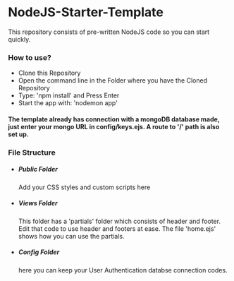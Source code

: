 # NodeJS-Starter-Template
This repository consists of pre-written NodeJS code so you can start quickly.
<h3>How to use?</h3>
<ul>
  <li>Clone this Repository</li>
  <li>Open the command line in the Folder where you have the Cloned Repository</li>
  <li>Type: 'npm install' and Press Enter</li>
  <li>Start the app with: 'nodemon app'</li>
</ul>
<h4>The template already has connection with a mongoDB database made, just enter your mongo URL in config/keys.ejs. A route to '/' path is also set up.</h4>
<h3>File Structure</h3>
<ul>
  <li><h5>Public Folder</h5></li>
    <p>Add your CSS styles and custom scripts here </p>
  <li><h5>Views Folder</h5></li>
    <p>This folder has a 'partials' folder which consists of header and footer. Edit that code to use header and footers at ease. The file 'home.ejs' shows how you can use the partials.</p>
  <li><h5>Config Folder</h5></li>
    <p>here you can keep your User Authentication databse connection codes.</p>
  </ul>
